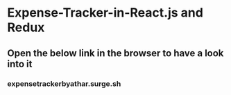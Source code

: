 # Expense-Tracker-in-React.js and Redux
## Open the below link in the browser to have a look into it 
### expensetrackerbyathar.surge.sh

